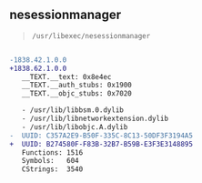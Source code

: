 ## nesessionmanager

> `/usr/libexec/nesessionmanager`

```diff

-1838.42.1.0.0
+1838.62.1.0.0
   __TEXT.__text: 0x8e4ec
   __TEXT.__auth_stubs: 0x1900
   __TEXT.__objc_stubs: 0x7020

   - /usr/lib/libbsm.0.dylib
   - /usr/lib/libnetworkextension.dylib
   - /usr/lib/libobjc.A.dylib
-  UUID: C357A2E9-B50F-335C-8C13-50DF3F3194A5
+  UUID: B274580F-F83B-32B7-B59B-E3F3E3148895
   Functions: 1516
   Symbols:   604
   CStrings:  3540

```
